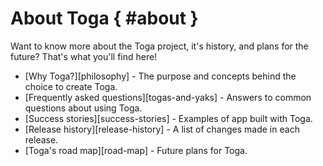 # About Toga { #about }

Want to know more about the Toga project, it's history, and plans for the future? That's what you'll find here!

* [Why Toga?][philosophy] - The purpose and concepts behind the choice to create Toga.
* [Frequently asked questions][togas-and-yaks] - Answers to common questions about using Toga.
* [Success stories][success-stories] - Examples of app built with Toga.
* [Release history][release-history] - A list of changes made in each release.
* [Toga's road map][road-map] - Future plans for Toga.
